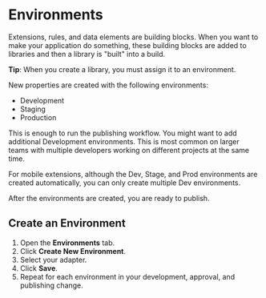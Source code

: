 # Environments

Extensions, rules, and data elements are building blocks. When you want to make your application do something, these building blocks are added to libraries and then a library is "built" into a build.

**Tip**: When you create a library, you must assign it to an environment.

New properties are created with the following environments:

* Development
* Staging
* Production

This is enough to run the publishing workflow. You might want to add additional Development environments. This is most common on larger teams with multiple developers working on different projects at the same time.

For mobile extensions, although the Dev, Stage, and Prod environments are created automatically, you can only create multiple Dev environments.

After the environments are created, you are ready to publish.

## Create an Environment

1. Open the **Environments** tab.
2. Click **Create New Environment**.
3. Select your adapter.
4. Click **Save**.
5. Repeat for each environment in your development, approval, and publishing change.

